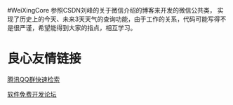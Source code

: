 #WeiXingCore
参照CSDN刘峰的关于微信介绍的博客来开发的微信公共类，
实现了历史上的今天、未来3天天气的查询功能，由于工作的关系，代码可能写得不是很严谨，希望能得到大家的指点，相互学习。

 # 良心友情链接

[腾讯QQ群快速检索](http://u.720life.cn/s/8cf73f7c)

[软件免费开发论坛](http://u.720life.cn/s/bbb01dc0)